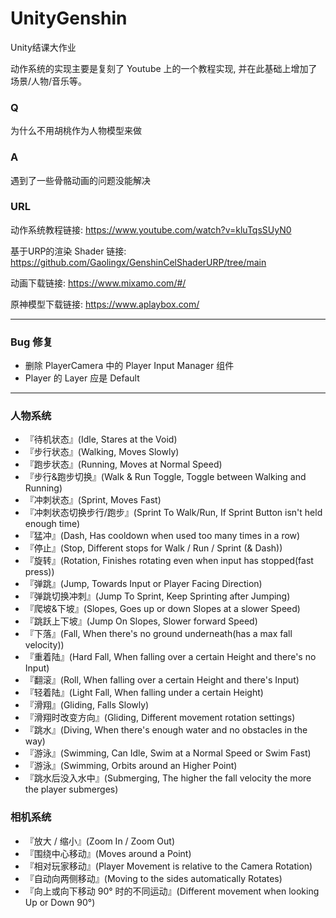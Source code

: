 # UnityGenshin

Unity结课大作业

动作系统的实现主要是复刻了 Youtube 上的一个教程实现, 并在此基础上增加了场景/人物/音乐等。

### Q
为什么不用胡桃作为人物模型来做

### A
遇到了一些骨骼动画的问题没能解决

### URL
动作系统教程链接: https://www.youtube.com/watch?v=kluTqsSUyN0

基于URP的渲染 Shader 链接: https://github.com/Gaolingx/GenshinCelShaderURP/tree/main

动画下载链接: https://www.mixamo.com/#/

原神模型下载链接: https://www.aplaybox.com/

---
### Bug 修复
+ 删除 PlayerCamera 中的 Player Input Manager 组件
+ Player 的 Layer 应是 Default
---
### 人物系统
+ 『待机状态』(Idle, Stares at the Void)
+ 『步行状态』(Walking, Moves Slowly)
+ 『跑步状态』(Running, Moves at Normal Speed)
+ 『步行&跑步切换』(Walk & Run Toggle, Toggle between Walking and Running)
+ 『冲刺状态』(Sprint, Moves Fast)
+ 『冲刺状态切换步行/跑步』(Sprint To Walk/Run, If Sprint Button isn't held enough time)
+ 『猛冲』(Dash, Has cooldown when used too many times in a row)
+ 『停止』(Stop, Different stops for Walk / Run / Sprint (& Dash))
+ 『旋转』(Rotation, Finishes rotating even when input has stopped(fast press))
+ 『弹跳』(Jump, Towards Input or Player Facing Direction)
+ 『弹跳切换冲刺』(Jump To Sprint, Keep Sprinting after Jumping)
+ 『爬坡&下坡』(Slopes, Goes up or down Slopes at a slower Speed)
+ 『跳跃上下坡』(Jump On Slopes, Slower forward Speed)
+ 『下落』(Fall, When there's no ground underneath(has a max fall velocity))
+ 『重着陆』(Hard Fall, When falling over a certain Height and there's no Input)
+ 『翻滚』(Roll, When falling over a certain Height and there's Input)
+ 『轻着陆』(Light Fall, When falling under a certain Height)
+ 『滑翔』(Gliding, Falls Slowly)
+ 『滑翔时改变方向』(Gliding, Different movement rotation settings)
+ 『跳水』(Diving, When there's enough water and no obstacles in the way)
+ 『游泳』(Swimming, Can Idle, Swim at a Normal Speed or Swim Fast)
+ 『游泳』(Swimming, Orbits around an Higher Point)
+ 『跳水后没入水中』(Submerging, The higher the fall velocity the more the player submerges)

### 相机系统
+ 『放大 / 缩小』(Zoom In / Zoom Out)
+ 『围绕中心移动』(Moves around a Point)
+ 『相对玩家移动』(Player Movement is relative to the Camera Rotation)
+ 『自动向两侧移动』(Moving to the sides automatically Rotates)
+ 『向上或向下移动 90° 时的不同运动』(Different movement when looking Up or Down 90°)
